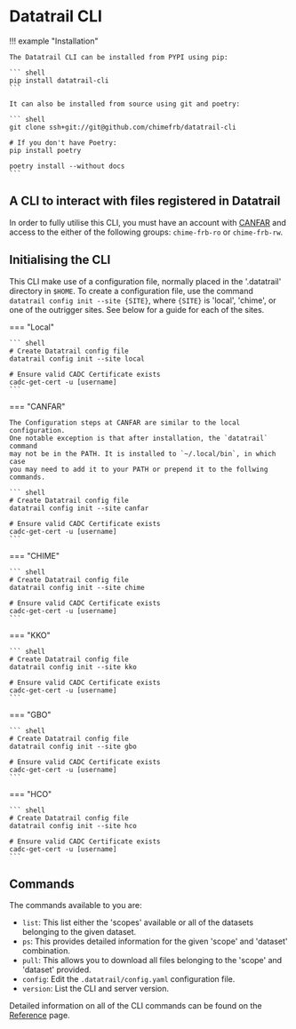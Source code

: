 # Datatrail CLI

!!! example "Installation"

    The Datatrail CLI can be installed from PYPI using pip:

    ``` shell
    pip install datatrail-cli
    ```

    It can also be installed from source using git and poetry:

    ``` shell
    git clone ssh+git://git@github.com/chimefrb/datatrail-cli

    # If you don't have Poetry:
    pip install poetry

    poetry install --without docs
    ```

## A CLI to interact with files registered in Datatrail

In order to fully utilise this CLI, you must have an account with
[CANFAR](https://www.canfar.net) and access to the either of the following
groups: `chime-frb-ro` or `chime-frb-rw`.

## Initialising the CLI

This CLI make use of a configuration file, normally placed in the '.datatrail'
directory in `$HOME`. To create a configuration file, use the command
`datatrail config init --site {SITE}`, where `{SITE}` is 'local', 'chime', or
one of the outrigger sites. See below for a guide for each of the sites.

=== "Local"

    ``` shell
    # Create Datatrail config file
    datatrail config init --site local
    
    # Ensure valid CADC Certificate exists
    cadc-get-cert -u [username]
    ```

=== "CANFAR"

    The Configuration steps at CANFAR are similar to the local configuration.
    One notable exception is that after installation, the `datatrail` command
    may not be in the PATH. It is installed to `~/.local/bin`, in which case
    you may need to add it to your PATH or prepend it to the follwing commands.
    
    ``` shell
    # Create Datatrail config file
    datatrail config init --site canfar
    
    # Ensure valid CADC Certificate exists
    cadc-get-cert -u [username]
    ```

=== "CHIME"

    ``` shell
    # Create Datatrail config file
    datatrail config init --site chime
    
    # Ensure valid CADC Certificate exists
    cadc-get-cert -u [username]
    ```

=== "KKO"

    ``` shell
    # Create Datatrail config file
    datatrail config init --site kko
    
    # Ensure valid CADC Certificate exists
    cadc-get-cert -u [username]
    ```

=== "GBO"

    ``` shell
    # Create Datatrail config file
    datatrail config init --site gbo
    
    # Ensure valid CADC Certificate exists
    cadc-get-cert -u [username]
    ```

=== "HCO"

    ``` shell
    # Create Datatrail config file
    datatrail config init --site hco
    
    # Ensure valid CADC Certificate exists
    cadc-get-cert -u [username]
    ```

## Commands

The commands available to you are:

- `list`: This list either the 'scopes' available or all of the datasets
    belonging to the given dataset.
- `ps`: This provides detailed information for the given 'scope' and 'dataset'
    combination.
- `pull`: This allows you to download all files belonging to the 'scope' and
'dataset' provided.
- `config`: Edit the `.datatrail/config.yaml` configuration file.
- `version`: List the CLI and server version.

Detailed information on all of the CLI commands can be found on the
[Reference](cli) page.
